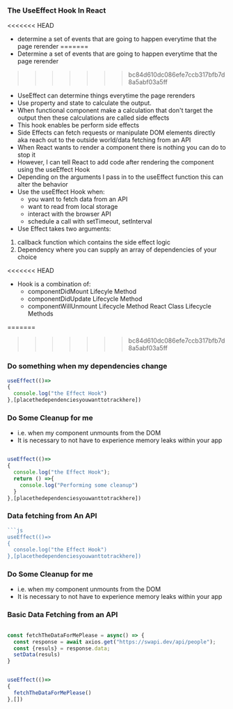 ### The UseEffect Hook In React
<<<<<<< HEAD
- determine a set of events that are going to happen everytime that the page rerender
=======
- Determine a set of events that are going to happen everytime that the page rerender
>>>>>>> bc84d610dc086efe7ccb317bfb7d8a5abf03a5ff
- UseEffect can determine things everytime the page rerenders
- Use property and state to calculate the output. 
- When functional component make a calculation that don't target the output then these calculations are called side effects
- This hook enables be perform side effects
- Side Effects can fetch requests or manipulate DOM elements directly aka reach out to the outside world/data fetching from an API
- When React wants to render a component there is nothing you can do to stop it
- However, I can tell React to add code after rendering the component using the useEffect Hook
- Depending on the arguments I pass in to the useEffect function this can alter the behavior
- Use the useEffect Hook when:
  - you want to fetch data from an API
  - want to read from local storage
  - interact with the browser API
  - schedule a call with setTimeout, setInterval
- Use Effect takes two arguments:
1. callback function which contains the side effect logic
2. Dependency where you can supply an array of dependencies of your choice

<<<<<<< HEAD
- Hook is a combination of:
  - componentDidMount Lifecyle Method
  - componentDidUpdate Lifecycle Method
  - componentWillUnmount Lifecycle Method
React Class Lifecycle Methods

=======
>>>>>>> bc84d610dc086efe7ccb317bfb7d8a5abf03a5ff

### Do something when my dependencies change
```js
useEffect(()=>
{
  console.log("the Effect Hook")
},[placethedependenciesyouwanttotrackhere])
```

### Do Some Cleanup for me

- i.e. when my component unmounts from the DOM
- It is necessary to not have to experience memory leaks within your app

```js

useEffect(()=>
{
  console.log("the Effect Hook");
  return () =>{
    console.log("Performing some cleanup")
  }
},[placethedependenciesyouwanttotrackhere])
```


### Data fetching from An API

```js
```js
useEffect(()=>
{
  console.log("the Effect Hook")
},[placethedependenciesyouwanttotrackhere])
```

### Do Some Cleanup for me

- i.e. when my component unmounts from the DOM
- It is necessary to not have to experience memory leaks within your app



### Basic Data Fetching from an API
```js

const fetchTheDataForMePlease = async() => {
  const response = await axios.get("https://swapi.dev/api/people");
  const {resuls} = response.data;
  setData(resuls)
}


useEffect(()=>
{
  fetchTheDataForMePlease()
},[])
```
